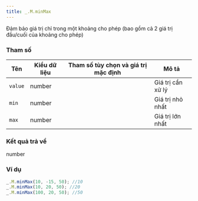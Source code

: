 ```yaml
---
title: _.M.minMax
---
```


Đảm bảo giá trị chỉ trong một khoảng cho phép (bao gồm cả 2 giá trị đầu/cuối của khoảng cho phép)

### Tham số
<table class="table table-striped">
    <thead>
    <tr>
        <th>Tên</th>
        <th>Kiểu dữ liệu</th>
        <th>Tham số tùy chọn và giá trị mặc định</th>
        <th>Mô tả</th>
    </tr>
    </thead>
    <tbody>
    <tr>
        <td><code>value</code></td>
        <td>number</td>
        <td></td>
        <td>Giá trị cần xử lý</td>
    </tr>
    <tr>
        <td><code>min</code></td>
        <td>number</td>
        <td></td>
        <td>Giá trị nhỏ nhất</td>
    </tr>
<tr>
    <td><code>max</code></td>
    <td>number</td>
    <td></td>
    <td>Giá trị lớn nhất</td>
</tr>
    </tbody>
</table>

### Kết quả trả về
<dl class="dl-horizontal">
    <dt>number</dt><dd></dd>
</dl>

### Ví dụ
```js
_.M.minMax(10, -15, 50); //10
_.M.minMax(10, 20, 50); //20
_.M.minMax(100, 20, 50); //50
```
